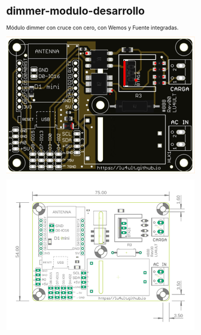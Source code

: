 # dimmer-modulo-desarrollo

Módulo dimmer con cruce con cero, con Wemos y Fuente integradas.


![diagrama pictorico](./Imagenes/topview.png)

![diagrama dimensiones](./Imagenes/dimensiones.png)
